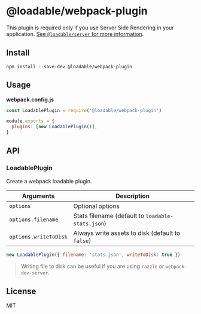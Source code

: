 # @loadable/webpack-plugin

This plugin is required only if you use Server Side Rendering in your application. [See `@loadable/server` for more information](https://github.com/smooth-code/loadable-components/tree/master/packages/server).

## Install

```
npm install --save-dev @loadable/webpack-plugin
```

## Usage

**webpack.config.js**

```js
const LoadablePlugin = require('@loadable/webpack-plugin')

module.exports = {
  plugins: [new LoadablePlugin()],
}
```

## API

### LoadablePlugin

Create a webpack loadable plugin.

| Arguments             | Description                                       |
| --------------------- | ------------------------------------------------- |
| `options`             | Optional options                                  |
| `options.filename`    | Stats filename (default to `loadable-stats.json`) |
| `options.writeToDisk` | Always write assets to disk (default to `false`)  |

```js
new LoadablePlugin({ filename: 'stats.json', writeToDisk: true })
```

> Writing file to disk can be useful if you are using `razzle` or `webpack-dev-server`.

## License

MIT
